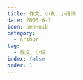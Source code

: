 ```yaml
---
title: 作文、小说、小诗词
date: 2005-6-1
icon: pen-nib
category:
  - Arthur
tag:
  - 作文、小说
index: false
order: 1
---
```

